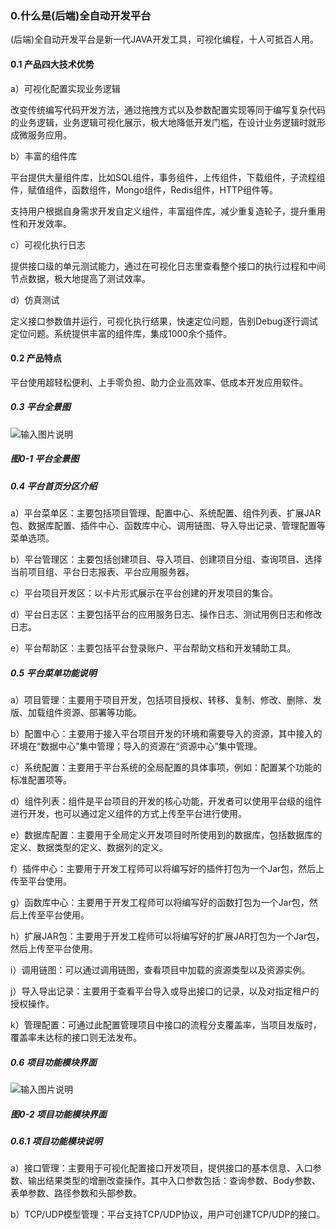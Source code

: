 ### 0.什么是(后端)全自动开发平台

(后端)全自动开发平台是新一代JAVA开发工具，可视化编程，十人可抵百人用。

#### 0.1 产品四大技术优势

a）可视化配置实现业务逻辑

改变传统编写代码开发方法，通过拖拽方式以及参数配置实现等同于编写复杂代码的业务逻辑，业务逻辑可视化展示，极大地降低开发门槛，在设计业务逻辑时就形成微服务应用。

b）丰富的组件库

平台提供大量组件库，比如SQL组件，事务组件，上传组件，下载组件，子流程组件，赋值组件，函数组件，Mongo组件，Redis组件，HTTP组件等。

支持用户根据自身需求开发自定义组件，丰富组件库，减少重复造轮子，提升重用性和开发效率。

c）可视化执行日志

提供接口级的单元测试能力，通过在可视化日志里查看整个接口的执行过程和中间节点数据，极大地提高了测试效率。

d）仿真测试

定义接口参数值并运行，可视化执行结果，快速定位问题，告别Debug逐行调试定位问题。系统提供丰富的组件库，集成1000余个插件。

#### 0.2 产品特点

平台使用超轻松便利、上手零负担、助力企业高效率、低成本开发应用软件。

##### 0.3 平台全景图

![输入图片说明](../../../images/SoFlu%EF%BC%88%E5%90%8E%E7%AB%AF%EF%BC%89%E5%BC%80%E5%8F%91%E5%B9%B3%E5%8F%B0/1.%20%E6%9C%80%E6%96%B0%E7%89%88%E6%9C%AC%20-%20%E6%9B%B4%E6%96%B0%E6%97%A5%E6%9C%9F%20-%202022.10.08/2.%20%E5%BF%AB%E9%80%9F%E5%85%A5%E9%97%A8/0.%20%E4%BB%80%E4%B9%88%E6%98%AF(%E5%90%8E%E7%AB%AF)%E5%85%A8%E8%87%AA%E5%8A%A8%E5%BC%80%E5%8F%91%E5%B9%B3%E5%8F%B0/image.png)

##### 图0-1 平台全景图

##### 0.4 平台首页分区介绍

a）平台菜单区：主要包括项目管理、配置中心、系统配置、组件列表、扩展JAR包、数据库配置、插件中心、函数库中心、调用链图、导入导出记录、管理配置等菜单选项。

b）平台管理区：主要包括创建项目、导入项目、创建项目分组、查询项目、选择当前项目组、平台日志报表、平台应用服务器。

c）平台项目开发区：以卡片形式展示在平台创建的开发项目的集合。

d）平台日志区：主要包括平台的应用服务日志、操作日志、测试用例日志和修改日志。

e）平台帮助区：主要包括平台登录账户、平台帮助文档和开发辅助工具。

##### 0.5 平台菜单功能说明

a）项目管理：主要用于项目开发，包括项目授权、转移、复制、修改、删除、发版、加载组件资源、部署等功能。

b）配置中心：主要用于接入平台项目开发的环境和需要导入的资源，其中接入的环境在“数据中心”集中管理；导入的资源在“资源中心”集中管理。

c）系统配置：主要用于平台系统的全局配置的具体事项，例如：配置某个功能的标准配置项等。

d）组件列表：组件是平台项目的开发的核心功能，开发者可以使用平台级的组件进行开发，也可以通过定义组件的方式上传至平台进行使用。

e）数据库配置：主要用于全局定义开发项目时所使用到的数据库，包括数据库的定义、数据类型的定义、数据列的定义。

f）插件中心：主要用于开发工程师可以将编写好的插件打包为一个Jar包，然后上传至平台使用。

g）函数库中心：主要用于开发工程师可以将编写好的函数打包为一个Jar包，然后上传至平台使用。

h）扩展JAR包：主要用于开发工程师可以将编写好的扩展JAR打包为一个Jar包，然后上传至平台使用。

i）调用链图：可以通过调用链图，查看项目中加载的资源类型以及资源实例。

j）导入导出记录：主要用于查看平台导入或导出接口的记录，以及对指定租户的授权操作。

k）管理配置：可通过此配置管理项目中接口的流程分支覆盖率，当项目发版时，覆盖率未达标的接口则无法发布。

##### 0.6 项目功能模块界面

![输入图片说明](../../../images/SoFlu%EF%BC%88%E5%90%8E%E7%AB%AF%EF%BC%89%E5%BC%80%E5%8F%91%E5%B9%B3%E5%8F%B0/1.%20%E6%9C%80%E6%96%B0%E7%89%88%E6%9C%AC%20-%20%E6%9B%B4%E6%96%B0%E6%97%A5%E6%9C%9F%20-%202022.10.08/2.%20%E5%BF%AB%E9%80%9F%E5%85%A5%E9%97%A8/0.%20%E4%BB%80%E4%B9%88%E6%98%AF(%E5%90%8E%E7%AB%AF)%E5%85%A8%E8%87%AA%E5%8A%A8%E5%BC%80%E5%8F%91%E5%B9%B3%E5%8F%B0/0-2.png)

##### 图0-2 项目功能模块界面

##### 0.6.1 项目功能模块说明

a）接口管理：主要用于可视化配置接口开发项目，提供接口的基本信息、入口参数、输出结果类型的增删改查操作。其中入口参数包括：查询参数、Body参数、表单参数、路径参数和头部参数。

b）TCP/UDP模型管理：平台支持TCP/UDP协议，用户可创建TCP/UDP的接口。
